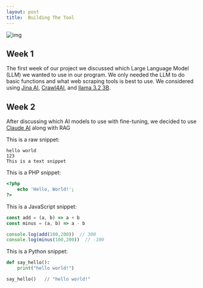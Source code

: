 ```yaml
---
layout: post
title:  Building The Tool
---
```

![img](https://github.com/UHMCyberAnalytics/UHMCyberAnalytics.github.io/tree/master/images/pipline.png?raw=true)

## Week 1

The first week of our project we discussed which Large Language Model (LLM) we wanted to use in our program. We only needed the LLM to do basic functions and what web scraping tools is best to use. We considered using  [Jina AI](https://jina.ai/), [Crawl4AI](https://crawl4ai.com/mkdocs/), and [llama 3.2 3B](https://www.llama.com/).

## Week 2

After discussing which AI models to use with fine-tuning, we decided to use [Claude AI](https://www.anthropic.com/claude) along with RAG 

This is a raw snippet:

```
hello world
123
This is a text snippet
```

This is a PHP snippet:

```php
<?php
    echo 'Hello, World!';
?>
```

This is a JavaScript snippet:

```js
const add = (a, b) => a + b
const minus = (a, b) => a - b

console.log(add(100,200))  // 300
console.log(minus(100,200))  // -100
```

This is a Python snippet:

```python
def say_hello():
    print("hello world!")

say_hello()   // "hello world!"
```
